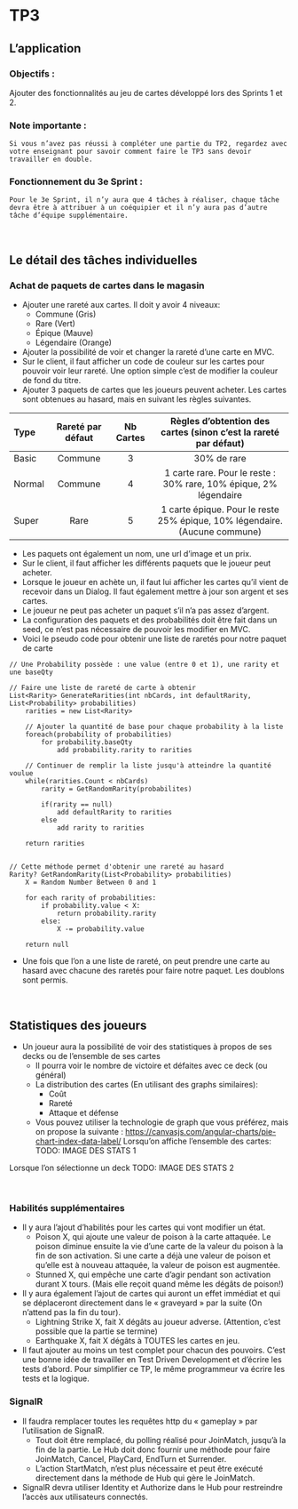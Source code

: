 # TP3

## L’application

### Objectifs : 
Ajouter des fonctionnalités au jeu de cartes développé lors des Sprints 1 et 2.

### Note importante :
	Si vous n’avez pas réussi à compléter une partie du TP2, regardez avec votre enseignant pour savoir comment faire le TP3 sans devoir travailler en double.

### Fonctionnement du 3e Sprint :
	Pour le 3e Sprint, il n’y aura que 4 tâches à réaliser, chaque tâche devra être à attribuer à un coéquipier et il n’y aura pas d’autre tâche d’équipe supplémentaire.

 
## Le détail des tâches individuelles
### Achat de paquets de cartes dans le magasin
- Ajouter une rareté aux cartes. Il doit y avoir 4 niveaux:
    - Commune (Gris)
    - Rare (Vert)
    - Épique (Mauve)
    - Légendaire (Orange)
- Ajouter la possibilité de voir et changer la rareté d’une carte en MVC.
- Sur le client, il faut afficher un code de couleur sur les cartes pour pouvoir voir leur rareté. Une option simple c’est de modifier la couleur de fond du titre.
- Ajouter 3 paquets de cartes que les joueurs peuvent acheter. Les cartes sont obtenues au hasard, mais en suivant les règles suivantes.

| Type | Rareté par défaut | Nb Cartes | Règles d’obtention des cartes (sinon c’est la rareté par défaut)
| :--- | :----: | :----: | :----: |
| Basic | Commune | 3 | 30% de rare
| Normal | Commune | 4 | 1 carte rare. Pour le reste : 30% rare, 10% épique, 2% légendaire
| Super	| Rare	| 5	| 1 carte épique. Pour le reste 25% épique, 10% légendaire. (Aucune commune)

- Les paquets ont également un nom, une url d’image et un prix.
- Sur le client, il faut afficher les différents paquets que le joueur peut acheter. 
- Lorsque le joueur en achète un, il faut lui afficher les cartes qu’il vient de recevoir dans un Dialog. Il faut également mettre à jour son argent et ses cartes.
- Le joueur ne peut pas acheter un paquet s’il n’a pas assez d’argent.
- La configuration des paquets et des probabilités doit être fait dans un seed, ce n’est pas nécessaire de pouvoir les modifier en MVC.
 
- Voici le pseudo code pour obtenir une liste de raretés pour notre paquet de carte

```
// Une Probability possède : une value (entre 0 et 1), une rarity et une baseQty
 
// Faire une liste de rareté de carte à obtenir
List<Rarity> GenerateRarities(int nbCards, int defaultRarity, List<Probability> probabilities)
    rarities = new List<Rarity>
 
    // Ajouter la quantité de base pour chaque probability à la liste
    foreach(probability of probabilities)
        for probability.baseQty
            add probability.rarity to rarities
 
    // Continuer de remplir la liste jusqu'à atteindre la quantité voulue
    while(rarities.Count < nbCards)
        rarity = GetRandomRarity(probabilites)
 
        if(rarity == null)
            add defaultRarity to rarities
        else
            add rarity to rarities
 
    return rarities

 
// Cette méthode permet d'obtenir une rareté au hasard
Rarity? GetRandomRarity(List<Probability> probabilities)
    X = Random Number Between 0 and 1
 
    for each rarity of probabilities:
        if probability.value < X:
            return probability.rarity
        else:
            X -= probability.value
 
    return null
```

- Une fois que l’on a une liste de rareté, on peut prendre une carte au hasard avec chacune des raretés pour faire notre paquet. Les doublons sont permis. 

 
## Statistiques des joueurs
- Un joueur aura la possibilité de voir des statistiques à propos de ses decks ou de l’ensemble de ses cartes
    - Il pourra voir le nombre de victoire et défaites avec ce deck (ou général)
    - La distribution des cartes (En utilisant des graphs similaires):
        - Coût
        - Rareté
        - Attaque et défense
    - Vous pouvez utiliser la technologie de graph que vous préférez, mais on propose la suivante : https://canvasjs.com/angular-charts/pie-chart-index-data-label/ 
Lorsqu’on affiche l’ensemble des cartes:
TODO: IMAGE DES STATS 1
 
Lorsque l’on sélectionne un deck
 TODO: IMAGE DES STATS 2

 
### Habilités supplémentaires
- Il y aura l’ajout d’habilités pour les cartes qui vont modifier un état. 
    - Poison X, qui ajoute une valeur de poison à la carte attaquée. Le poison diminue ensuite la vie d’une carte de la valeur du poison à la fin de son activation. Si une carte a déjà une valeur de poison et qu’elle est à nouveau attaquée, la valeur de poison est augmentée.
    - Stunned X, qui empêche une carte d’agir pendant son activation durant X tours. (Mais elle reçoit quand même les dégâts de poison!)
- Il y aura également l’ajout de cartes qui auront un effet immédiat et qui se déplaceront directement dans le « graveyard » par la suite (On n’attend pas la fin du tour).
    - Lightning Strike X, fait X dégâts au joueur adverse. (Attention, c’est possible que la partie se termine)
    - Earthquake X, fait X dégâts à TOUTES les cartes en jeu.
- Il faut ajouter au moins un test complet pour chacun des pouvoirs. C’est une bonne idée de travailler en Test Driven Development et d’écrire les tests d’abord. Pour simplifier ce TP, le même programmeur va écrire les tests et la logique.
 
### SignalR
- Il faudra remplacer toutes les requêtes http du « gameplay » par l’utilisation de SignalR.
    - Tout doit être remplacé, du polling réalisé pour JoinMatch, jusqu’à la fin de la partie. Le Hub doit donc fournir une méthode pour faire JoinMatch, Cancel, PlayCard, EndTurn et Surrender.
    - L’action StartMatch, n’est plus nécessaire et peut être exécuté directement dans la méthode de Hub qui gère le JoinMatch.
- SignalR devra utiliser Identity et Authorize dans le Hub pour restreindre l’accès aux utilisateurs connectés.
